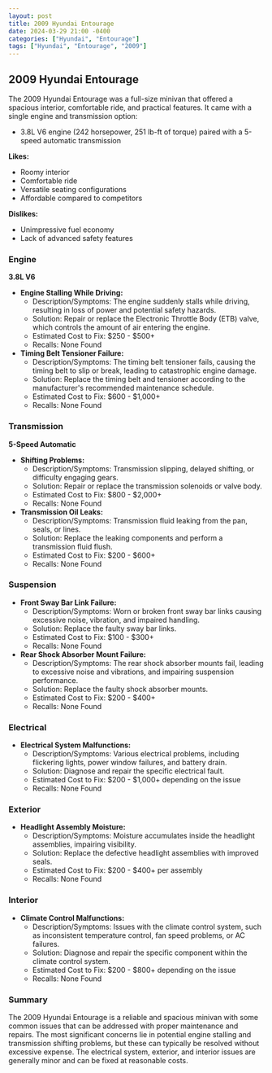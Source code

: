```yaml
---
layout: post
title: 2009 Hyundai Entourage
date: 2024-03-29 21:00 -0400
categories: ["Hyundai", "Entourage"]
tags: ["Hyundai", "Entourage", "2009"]
---
```

## 2009 Hyundai Entourage

The 2009 Hyundai Entourage was a full-size minivan that offered a spacious interior, comfortable ride, and practical features. It came with a single engine and transmission option:

* 3.8L V6 engine (242 horsepower, 251 lb-ft of torque) paired with a 5-speed automatic transmission

**Likes:**
* Roomy interior
* Comfortable ride
* Versatile seating configurations
* Affordable compared to competitors

**Dislikes:**
* Unimpressive fuel economy
* Lack of advanced safety features

### Engine

**3.8L V6**

* **Engine Stalling While Driving:**
    * Description/Symptoms: The engine suddenly stalls while driving, resulting in loss of power and potential safety hazards.
    * Solution: Repair or replace the Electronic Throttle Body (ETB) valve, which controls the amount of air entering the engine.
    * Estimated Cost to Fix: $250 - $500+
    * Recalls: None Found
* **Timing Belt Tensioner Failure:**
    * Description/Symptoms: The timing belt tensioner fails, causing the timing belt to slip or break, leading to catastrophic engine damage.
    * Solution: Replace the timing belt and tensioner according to the manufacturer's recommended maintenance schedule.
    * Estimated Cost to Fix: $600 - $1,000+
    * Recalls: None Found

### Transmission

**5-Speed Automatic**

* **Shifting Problems:**
    * Description/Symptoms: Transmission slipping, delayed shifting, or difficulty engaging gears.
    * Solution: Repair or replace the transmission solenoids or valve body.
    * Estimated Cost to Fix: $800 - $2,000+
    * Recalls: None Found
* **Transmission Oil Leaks:**
    * Description/Symptoms: Transmission fluid leaking from the pan, seals, or lines.
    * Solution: Replace the leaking components and perform a transmission fluid flush.
    * Estimated Cost to Fix: $200 - $600+
    * Recalls: None Found

### Suspension

* **Front Sway Bar Link Failure:**
    * Description/Symptoms: Worn or broken front sway bar links causing excessive noise, vibration, and impaired handling.
    * Solution: Replace the faulty sway bar links.
    * Estimated Cost to Fix: $100 - $300+
    * Recalls: None Found
* **Rear Shock Absorber Mount Failure:**
    * Description/Symptoms: The rear shock absorber mounts fail, leading to excessive noise and vibrations, and impairing suspension performance.
    * Solution: Replace the faulty shock absorber mounts.
    * Estimated Cost to Fix: $200 - $400+
    * Recalls: None Found

### Electrical

* **Electrical System Malfunctions:**
    * Description/Symptoms: Various electrical problems, including flickering lights, power window failures, and battery drain.
    * Solution: Diagnose and repair the specific electrical fault.
    * Estimated Cost to Fix: $200 - $1,000+ depending on the issue
    * Recalls: None Found

### Exterior

* **Headlight Assembly Moisture:**
    * Description/Symptoms: Moisture accumulates inside the headlight assemblies, impairing visibility.
    * Solution: Replace the defective headlight assemblies with improved seals.
    * Estimated Cost to Fix: $200 - $400+ per assembly
    * Recalls: None Found

### Interior

* **Climate Control Malfunctions:**
    * Description/Symptoms: Issues with the climate control system, such as inconsistent temperature control, fan speed problems, or AC failures.
    * Solution: Diagnose and repair the specific component within the climate control system.
    * Estimated Cost to Fix: $200 - $800+ depending on the issue
    * Recalls: None Found

### Summary

The 2009 Hyundai Entourage is a reliable and spacious minivan with some common issues that can be addressed with proper maintenance and repairs. The most significant concerns lie in potential engine stalling and transmission shifting problems, but these can typically be resolved without excessive expense. The electrical system, exterior, and interior issues are generally minor and can be fixed at reasonable costs.
